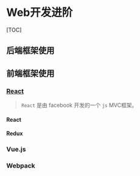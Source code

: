 # Web开发进阶

[TOC]

## 后端框架使用

## 前端框架使用

### [React](https://facebook.github.io/react/)
> `React` 是由 facebook 开发的一个 `js` MVC框架。

#### React
#### Redux

### Vue.js

### Webpack